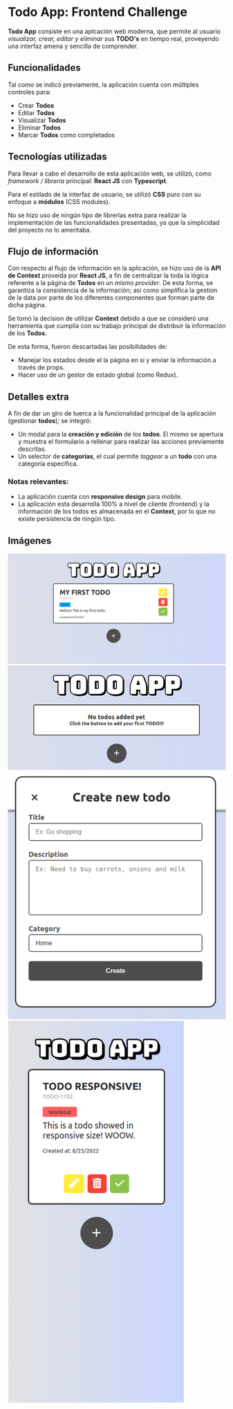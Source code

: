 # Todo App: Frontend Challenge

**Todo App** consiste en una aplcación web moderna, que permite al usuario *visualizar, crear, editar y eliminar* sus **TODO's** en tiempo real, proveyendo una interfaz amena y sencilla de comprender.

## Funcionalidades
Tal como se indicó previamente, la aplicación cuenta con múltiples controles para:
- Crear **Todos**
- Editar **Todos**
- Visualizar **Todos**
- Eliminar **Todos**
- Marcar **Todos** como completados

## Tecnologías utilizadas
Para llevar a cabo el desarrollo de esta aplicación web, se utilizó, como *framework / librería* principal: **React JS** con **Typescript**.

Para el estilado de la interfaz de usuario, se utilizó **CSS** puro con su enfoque a **módulos** (CSS modules).

No se hizo uso de ningún tipo de librerías extra para realizar la implementación de las funcionalidades presentadas, ya que la simplicidad del proyecto no lo ameritaba.

## Flujo de información
Con respecto al flujo de información en la aplicación, se hizo uso de la **API de Context** proveída por **React JS**, a fin de centralizar la toda la lógica referente a la página de **Todos** en un mismo *provider*. De esta forma, se garantiza la consistencia de la información; asi como simplifica la gestion de la data por parte de los diferentes componentes que forman parte de dicha página.

Se tomó la decision de utilizar **Context** debido a que se consideró una herramienta que cumplía con su trabajo principal de distribuir la información de los **Todos**.

De esta forma, fueron descartadas las posibilidades de:
- Manejar los estados desde el la página en sí y enviar la información a través de props.
- Hacer uso de un gestor de estado global (como Redux).

## Detalles extra
A fin de dar un giro de tuerca a la funcionalidad principal de la aplicación (gestionar **todos**); se integró:

- Un modal para la **creación y edición** de los **todos**. El mismo se apertura y muestra el formulario a rellenar para realizar las acciones previamente descritas.
- Un selector de **categorías**, el cual permite *taggear* a un **todo** con una categoría específica.

### Notas relevantes:
- La aplicación cuenta con **responsive design** para mobile.
- La aplicación esta desarrolla 100% a nivel de cliente (frontend) y la información de los todos es almacenada en el **Context**, por lo que no existe persistencia de ningún tipo.

## Imágenes
![Todo app with one todo](./public/images/todoapp1.png)
![Todo app with empty state](./public/images/todoApp2.png)
![Create / edit todo modal](./public/images/todoApp3.png)
![Todo app in responsive design](./public/images/todoApp4.png)






